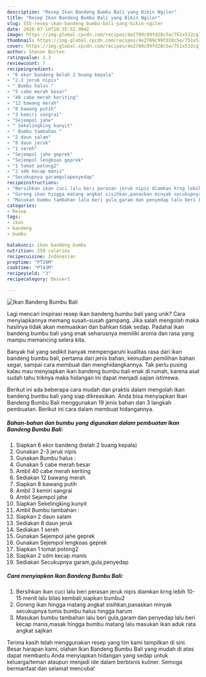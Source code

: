 ```yaml
---
description: "Resep Ikan Bandeng Bumbu Bali yang Bikin Ngiler"
title: "Resep Ikan Bandeng Bumbu Bali yang Bikin Ngiler"
slug: 555-resep-ikan-bandeng-bumbu-bali-yang-bikin-ngiler
date: 2020-07-10T10:35:52.904Z
image: https://img-global.cpcdn.com/recipes/4e2709c99fd28c5e/751x532cq70/ikan-bandeng-bumbu-bali-foto-resep-utama.jpg
thumbnail: https://img-global.cpcdn.com/recipes/4e2709c99fd28c5e/751x532cq70/ikan-bandeng-bumbu-bali-foto-resep-utama.jpg
cover: https://img-global.cpcdn.com/recipes/4e2709c99fd28c5e/751x532cq70/ikan-bandeng-bumbu-bali-foto-resep-utama.jpg
author: Steven Burton
ratingvalue: 3.3
reviewcount: 7
recipeingredient:
- "6 ekor bandeng belah 2 buang kepala"
- "2-3 jeruk nipis"
- " Bumbu halus "
- "5 cabe merah besar"
- "40 cabe merah keriting"
- "12 bawang merah"
- "8 bawang putih"
- "3 kemiri sangrai"
- "Sejempol jahe"
- " Sekelingking kunyit"
- " Bumbu tambahan "
- "2 daun salam"
- "8 daun jeruk"
- "1 sereh"
- "Sejempol jahe geprek"
- "Sejempol lengkoas geprek"
- "1 tomat potong2"
- "2 sdm kecap manis"
- "Secukupnya garamgulapenyedap"
recipeinstructions:
- "Bersihkan ikan cuci lalu beri perasan jeruk nipis diamkan krng lebih 10-15 menit lalu bilas kembali,siapkan bumbu2"
- "Goreng ikan hingga matang angkat sisihkan,panaskan minyak secukupnya tumis bumbu halus hingga harum"
- "Masukan bumbu tambahan lalu beri gula,garam dan penyedap lalu beri kecap manis,masak hingga bumbu matang lalu masukan ikan aduk rata angkat sajikan"
categories:
- Resep
tags:
- ikan
- bandeng
- bumbu

katakunci: ikan bandeng bumbu 
nutrition: 259 calories
recipecuisine: Indonesian
preptime: "PT28M"
cooktime: "PT43M"
recipeyield: "3"
recipecategory: Dessert

---
```



![Ikan Bandeng Bumbu Bali](https://img-global.cpcdn.com/recipes/4e2709c99fd28c5e/751x532cq70/ikan-bandeng-bumbu-bali-foto-resep-utama.jpg)

Lagi mencari inspirasi resep ikan bandeng bumbu bali yang unik? Cara menyiapkannya memang susah-susah gampang. Jika salah mengolah maka hasilnya tidak akan memuaskan dan bahkan tidak sedap. Padahal ikan bandeng bumbu bali yang enak seharusnya memiliki aroma dan rasa yang mampu memancing selera kita.

Banyak hal yang sedikit banyak mempengaruhi kualitas rasa dari ikan bandeng bumbu bali, pertama dari jenis bahan, kemudian pemilihan bahan segar, sampai cara membuat dan menghidangkannya. Tak perlu pusing kalau mau menyiapkan ikan bandeng bumbu bali enak di rumah, karena asal sudah tahu triknya maka hidangan ini dapat menjadi sajian istimewa.




Berikut ini ada beberapa cara mudah dan praktis dalam mengolah ikan bandeng bumbu bali yang siap dikreasikan. Anda bisa menyiapkan Ikan Bandeng Bumbu Bali menggunakan 19 jenis bahan dan 3 langkah pembuatan. Berikut ini cara dalam membuat hidangannya.

<!--inarticleads1-->

##### Bahan-bahan dan bumbu yang digunakan dalam pembuatan Ikan Bandeng Bumbu Bali:

1. Siapkan 6 ekor bandeng (belah 2 buang kepala)
1. Gunakan 2-3 jeruk nipis
1. Gunakan  Bumbu halus :
1. Gunakan 5 cabe merah besar
1. Ambil 40 cabe merah keriting
1. Sediakan 12 bawang merah
1. Siapkan 8 bawang putih
1. Ambil 3 kemiri sangrai
1. Ambil Sejempol jahe
1. Siapkan  Sekelingking kunyit
1. Ambil  Bumbu tambahan :
1. Siapkan 2 daun salam
1. Sediakan 8 daun jeruk
1. Sediakan 1 sereh
1. Gunakan Sejempol jahe geprek
1. Gunakan Sejempol lengkoas geprek
1. Siapkan 1 tomat potong2
1. Siapkan 2 sdm kecap manis
1. Sediakan Secukupnya garam,gula,penyedap




<!--inarticleads2-->

##### Cara menyiapkan Ikan Bandeng Bumbu Bali:

1. Bersihkan ikan cuci lalu beri perasan jeruk nipis diamkan krng lebih 10-15 menit lalu bilas kembali,siapkan bumbu2
1. Goreng ikan hingga matang angkat sisihkan,panaskan minyak secukupnya tumis bumbu halus hingga harum
1. Masukan bumbu tambahan lalu beri gula,garam dan penyedap lalu beri kecap manis,masak hingga bumbu matang lalu masukan ikan aduk rata angkat sajikan




Terima kasih telah menggunakan resep yang tim kami tampilkan di sini. Besar harapan kami, olahan Ikan Bandeng Bumbu Bali yang mudah di atas dapat membantu Anda menyiapkan hidangan yang sedap untuk keluarga/teman ataupun menjadi ide dalam berbisnis kuliner. Semoga bermanfaat dan selamat mencoba!
